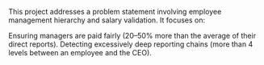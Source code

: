 This project addresses a problem statement involving employee management hierarchy and salary validation. It focuses on:

Ensuring managers are paid fairly (20–50% more than the average of their direct reports).
Detecting excessively deep reporting chains (more than 4 levels between an employee and the CEO).
